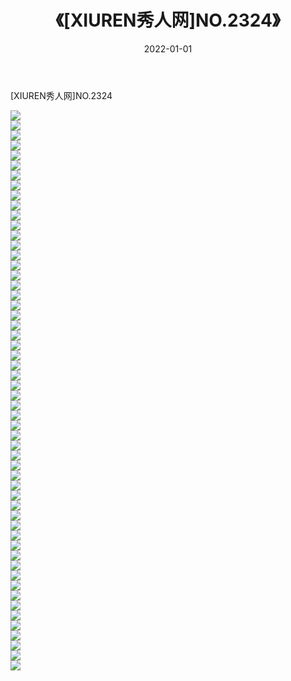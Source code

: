 ﻿---
layout: post
title:  《[XIUREN秀人网]NO.2324》
date:   2022-01-01
img: http://pic.660000.xyz/1:/秀人网/秀人网第03部分/[XIUREN秀人网]NO.2324/000.jpg
categories: [美女, 清纯, 唯美]
---

[XIUREN秀人网]NO.2324

 ![](http://pic.660000.xyz/1:/秀人网/秀人网第03部分/[XIUREN秀人网]NO.2324/001.jpg) <br>![](http://pic.660000.xyz/1:/秀人网/秀人网第03部分/[XIUREN秀人网]NO.2324/002.jpg) <br>![](http://pic.660000.xyz/1:/秀人网/秀人网第03部分/[XIUREN秀人网]NO.2324/003.jpg) <br>![](http://pic.660000.xyz/1:/秀人网/秀人网第03部分/[XIUREN秀人网]NO.2324/004.jpg) <br>![](http://pic.660000.xyz/1:/秀人网/秀人网第03部分/[XIUREN秀人网]NO.2324/005.jpg) <br>![](http://pic.660000.xyz/1:/秀人网/秀人网第03部分/[XIUREN秀人网]NO.2324/006.jpg) <br>![](http://pic.660000.xyz/1:/秀人网/秀人网第03部分/[XIUREN秀人网]NO.2324/007.jpg) <br>![](http://pic.660000.xyz/1:/秀人网/秀人网第03部分/[XIUREN秀人网]NO.2324/008.jpg) <br>![](http://pic.660000.xyz/1:/秀人网/秀人网第03部分/[XIUREN秀人网]NO.2324/009.jpg) <br>![](http://pic.660000.xyz/1:/秀人网/秀人网第03部分/[XIUREN秀人网]NO.2324/010.jpg) <br>![](http://pic.660000.xyz/1:/秀人网/秀人网第03部分/[XIUREN秀人网]NO.2324/011.jpg) <br>![](http://pic.660000.xyz/1:/秀人网/秀人网第03部分/[XIUREN秀人网]NO.2324/012.jpg) <br>![](http://pic.660000.xyz/1:/秀人网/秀人网第03部分/[XIUREN秀人网]NO.2324/013.jpg) <br>![](http://pic.660000.xyz/1:/秀人网/秀人网第03部分/[XIUREN秀人网]NO.2324/014.jpg) <br>![](http://pic.660000.xyz/1:/秀人网/秀人网第03部分/[XIUREN秀人网]NO.2324/015.jpg) <br>![](http://pic.660000.xyz/1:/秀人网/秀人网第03部分/[XIUREN秀人网]NO.2324/016.jpg) <br>![](http://pic.660000.xyz/1:/秀人网/秀人网第03部分/[XIUREN秀人网]NO.2324/017.jpg) <br>![](http://pic.660000.xyz/1:/秀人网/秀人网第03部分/[XIUREN秀人网]NO.2324/018.jpg) <br>![](http://pic.660000.xyz/1:/秀人网/秀人网第03部分/[XIUREN秀人网]NO.2324/019.jpg) <br>![](http://pic.660000.xyz/1:/秀人网/秀人网第03部分/[XIUREN秀人网]NO.2324/020.jpg) <br>![](http://pic.660000.xyz/1:/秀人网/秀人网第03部分/[XIUREN秀人网]NO.2324/021.jpg) <br>![](http://pic.660000.xyz/1:/秀人网/秀人网第03部分/[XIUREN秀人网]NO.2324/022.jpg) <br>![](http://pic.660000.xyz/1:/秀人网/秀人网第03部分/[XIUREN秀人网]NO.2324/023.jpg) <br>![](http://pic.660000.xyz/1:/秀人网/秀人网第03部分/[XIUREN秀人网]NO.2324/024.jpg) <br>![](http://pic.660000.xyz/1:/秀人网/秀人网第03部分/[XIUREN秀人网]NO.2324/025.jpg) <br>![](http://pic.660000.xyz/1:/秀人网/秀人网第03部分/[XIUREN秀人网]NO.2324/026.jpg) <br>![](http://pic.660000.xyz/1:/秀人网/秀人网第03部分/[XIUREN秀人网]NO.2324/027.jpg) <br>![](http://pic.660000.xyz/1:/秀人网/秀人网第03部分/[XIUREN秀人网]NO.2324/028.jpg) <br>![](http://pic.660000.xyz/1:/秀人网/秀人网第03部分/[XIUREN秀人网]NO.2324/029.jpg) <br>![](http://pic.660000.xyz/1:/秀人网/秀人网第03部分/[XIUREN秀人网]NO.2324/030.jpg) <br>![](http://pic.660000.xyz/1:/秀人网/秀人网第03部分/[XIUREN秀人网]NO.2324/031.jpg) <br>![](http://pic.660000.xyz/1:/秀人网/秀人网第03部分/[XIUREN秀人网]NO.2324/032.jpg) <br>![](http://pic.660000.xyz/1:/秀人网/秀人网第03部分/[XIUREN秀人网]NO.2324/033.jpg) <br>![](http://pic.660000.xyz/1:/秀人网/秀人网第03部分/[XIUREN秀人网]NO.2324/034.jpg) <br>![](http://pic.660000.xyz/1:/秀人网/秀人网第03部分/[XIUREN秀人网]NO.2324/035.jpg) <br>![](http://pic.660000.xyz/1:/秀人网/秀人网第03部分/[XIUREN秀人网]NO.2324/036.jpg) <br>![](http://pic.660000.xyz/1:/秀人网/秀人网第03部分/[XIUREN秀人网]NO.2324/037.jpg) <br>![](http://pic.660000.xyz/1:/秀人网/秀人网第03部分/[XIUREN秀人网]NO.2324/038.jpg) <br>![](http://pic.660000.xyz/1:/秀人网/秀人网第03部分/[XIUREN秀人网]NO.2324/039.jpg) <br>![](http://pic.660000.xyz/1:/秀人网/秀人网第03部分/[XIUREN秀人网]NO.2324/040.jpg) <br>![](http://pic.660000.xyz/1:/秀人网/秀人网第03部分/[XIUREN秀人网]NO.2324/041.jpg) <br>![](http://pic.660000.xyz/1:/秀人网/秀人网第03部分/[XIUREN秀人网]NO.2324/042.jpg) <br>![](http://pic.660000.xyz/1:/秀人网/秀人网第03部分/[XIUREN秀人网]NO.2324/043.jpg) <br>![](http://pic.660000.xyz/1:/秀人网/秀人网第03部分/[XIUREN秀人网]NO.2324/044.jpg) <br>![](http://pic.660000.xyz/1:/秀人网/秀人网第03部分/[XIUREN秀人网]NO.2324/045.jpg) <br>![](http://pic.660000.xyz/1:/秀人网/秀人网第03部分/[XIUREN秀人网]NO.2324/046.jpg) <br>![](http://pic.660000.xyz/1:/秀人网/秀人网第03部分/[XIUREN秀人网]NO.2324/047.jpg) <br>![](http://pic.660000.xyz/1:/秀人网/秀人网第03部分/[XIUREN秀人网]NO.2324/048.jpg) <br>![](http://pic.660000.xyz/1:/秀人网/秀人网第03部分/[XIUREN秀人网]NO.2324/049.jpg) <br>![](http://pic.660000.xyz/1:/秀人网/秀人网第03部分/[XIUREN秀人网]NO.2324/050.jpg) <br>![](http://pic.660000.xyz/1:/秀人网/秀人网第03部分/[XIUREN秀人网]NO.2324/051.jpg) <br>![](http://pic.660000.xyz/1:/秀人网/秀人网第03部分/[XIUREN秀人网]NO.2324/052.jpg) <br>![](http://pic.660000.xyz/1:/秀人网/秀人网第03部分/[XIUREN秀人网]NO.2324/053.jpg) <br>![](http://pic.660000.xyz/1:/秀人网/秀人网第03部分/[XIUREN秀人网]NO.2324/054.jpg) <br>![](http://pic.660000.xyz/1:/秀人网/秀人网第03部分/[XIUREN秀人网]NO.2324/055.jpg) <br>![](http://pic.660000.xyz/1:/秀人网/秀人网第03部分/[XIUREN秀人网]NO.2324/056.jpg) <br>